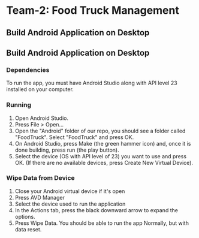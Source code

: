 # Team-2: Food Truck Management

## Build Android Application on Desktop

## Build Android Application on Desktop

### Dependencies
To run the app, you must have Android Studio along with API level 23 installed on your computer.

### Running
1. Open Android Studio.
2. Press File > Open...
3. Open the "Android" folder of our repo, you should see a folder called "FoodTruck". Select "FoodTruck" and press OK.
4. On Android Studio, press Make (the green hammer icon) and, once it is done building, press run (the play button).
5. Select the device (OS with API level of 23) you want to use and press OK. (If there are no available devices, press Create New Virtual Device).

### Wipe Data from Device

1. Close your Android virtual device if it's open
2. Press AVD Manager
3. Select the device used to run the application
4. In the Actions tab, press the black downward arrow to expand the options.
5. Press Wipe Data. You should be able to run the app Normally, but with data reset.
